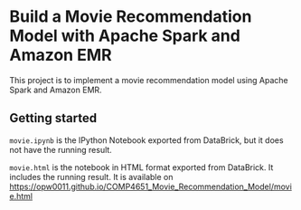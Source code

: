 # Build a Movie Recommendation Model with Apache Spark and Amazon EMR

This project is to implement a movie recommendation model using Apache Spark and Amazon EMR.

## Getting started

`movie.ipynb` is the IPython Notebook exported from DataBrick, but it does not have the running result.

`movie.html` is the notebook in HTML format exported from DataBrick. It includes the running result. It is available on  https://opw0011.github.io/COMP4651_Movie_Recommendation_Model/movie.html
